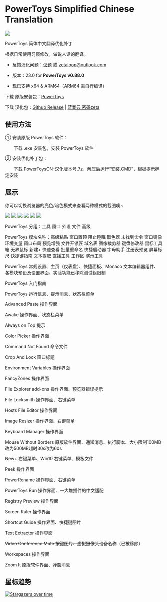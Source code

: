 # PowerToys Simplified Chinese Translation

<img src="https://raw.gitmirror.com/zetaloop/PowerToys-CN/master/to.pic/PowerToysCN-23.topic.png"/>

PowerToys 简体中文翻译优化补丁

根据日常使用习惯修改，做说人话的翻译。

- 反馈汉化问题：[议题](https://github.com/zetaloop/PowerToys-CN/issues) 或 zetaloop@outlook.com

- 版本：23.0 for **PowerToys v0.88.0**

- 现已支持 x64 & ARM64（ARM64 需自行编译）

下载 原版安装包：[PowerToys](https://github.com/microsoft/PowerToys)

下载 汉化包：[Github Release](https://github.com/zetaloop/PowerToys-CN/releases/latest) | [蓝奏云 密码zeta](https://zeta.lanzouq.com/b0nyvf3yb)

## 使用方法

① 安装原版 PowerToys 软件：

　　下载 .exe 安装包，安装 PowerToys 软件

② 安装优化补丁包：

　　下载 PowerToysCN-汉化版本号.7z，解压后运行“安装.CMD”，根据提示确定安装

## 展示
你可以切换浏览器的亮色/暗色模式来查看两种模式的截图噢~

<picture>
  <source media="(prefers-color-scheme: dark)" srcset="https://raw.gitmirror.com/zetaloop/PowerToys-CN/master/to.pic/4bs.png">
  <img src="https://raw.gitmirror.com/zetaloop/PowerToys-CN/master/to.pic/4ws.png" />
</picture>
<picture>
  <source media="(prefers-color-scheme: dark)" srcset="https://raw.gitmirror.com/zetaloop/PowerToys-CN/master/to.pic/1bs.png">
  <img src="https://raw.gitmirror.com/zetaloop/PowerToys-CN/master/to.pic/1ws.png" />
</picture>
<picture>
  <source media="(prefers-color-scheme: dark)" srcset="https://raw.gitmirror.com/zetaloop/PowerToys-CN/master/to.pic/2bs.png">
  <img src="https://raw.gitmirror.com/zetaloop/PowerToys-CN/master/to.pic/2ws.png" />
</picture>
<picture>
  <source media="(prefers-color-scheme: dark)" srcset="https://raw.gitmirror.com/zetaloop/PowerToys-CN/master/to.pic/3bs.png">
  <img src="https://raw.gitmirror.com/zetaloop/PowerToys-CN/master/to.pic/3ws.png" />
</picture>
<picture>
  <source media="(prefers-color-scheme: dark)" srcset="https://raw.gitmirror.com/zetaloop/PowerToys-CN/master/to.pic/5bs.png">
  <img src="https://raw.gitmirror.com/zetaloop/PowerToys-CN/master/to.pic/5ws.png" />
</picture>
<picture>
  <source media="(prefers-color-scheme: dark)" srcset="https://raw.gitmirror.com/zetaloop/PowerToys-CN/master/to.pic/6bs.png">
  <img src="https://raw.gitmirror.com/zetaloop/PowerToys-CN/master/to.pic/6ws.png" />
</picture>


PowerToys 分组：工具 窗口 外设 文件 高级

PowerToys 模块名称：高级粘贴 窗口置顶 阻止睡眠 取色器 未找到命令 窗口镜像 环境变量 窗口布局 预览增强 文件开锁匠 域名表 图像裁剪器 键盘修改器 鼠标工具箱 无界鼠标 新建+ 快速查看 批量重命名 快捷启动器 字母助手 注册表预览 屏幕标尺 快捷键指南 文本提取 ~~直播工具~~ 工作区 演示工具

PowerToys 常规设置、主页（仪表盘）、快捷面板、Monaco 文本编辑器组件、各模块预设及设置界面、实验功能已移除测试组限制

PowerToys 入门指南

PowerToys 运行信息、提示消息、状态栏菜单

Advanced Paste 操作界面

Awake 操作界面、状态栏菜单

Always on Top 提示

Color Picker 操作界面

Command Not Found 命令文件

Crop And Lock 窗口标题

Environment Variables 操作界面

FancyZones 操作界面

File Explorer add-ons 操作界面、预览器错误提示

File Locksmith 操作界面、右键菜单

Hosts File Editor 操作界面

Image Resizer 操作界面、右键菜单

Keyboard Manager 操作界面

Mouse Without Borders 原版软件界面、通知消息、执行脚本、大小限制100MB改为500MB超时30s改为60s

New+ 右键菜单、Win10 右键菜单、模板文件

Peek 操作界面

PowerRename 操作界面、右键菜单

PowerToys Run 操作界面、一大堆插件的中文适配

Registry Preview 操作界面

Screen Ruler 操作界面

Shortcut Guide 操作界面、快捷键图片

Text Extractor 操作界面

~~Video Conference Mute 按键图片、虚拟摄像头设备名称~~（已被移除）

Workspaces 操作界面

Zoom It 原版软件界面、弹窗消息

## 星标趋势

[![Stargazers over time](https://starchart.cc/zetaloop/PowerToys-CN.svg?variant=adaptive)](https://starchart.cc/zetaloop/PowerToys-CN)
